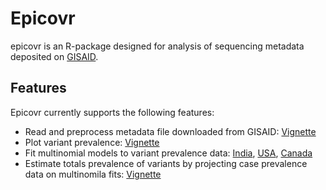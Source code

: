 # Epicovr

epicovr is an R-package designed for analysis of sequencing metadata deposited on [GISAID](https://www.gisaid.org/).

## Features


Epicovr currently supports the following features:

* Read and preprocess metadata file downloaded from GISAID: [Vignette](articles/Introduction.html)
* Plot variant prevalence: [Vignette](articles/Introduction.html)
* Fit multinomial models to variant prevalence data: [India](articles/MultinomialModeling_India.html), [USA](articles/MultinomialModeling_USA.html), [Canada](articles/MultinomialModeling_Canada.html)
* Estimate totals prevalence of variants by projecting case prevalence data on multinomila fits:  [Vignette](articles/VariantAnimation.html)


